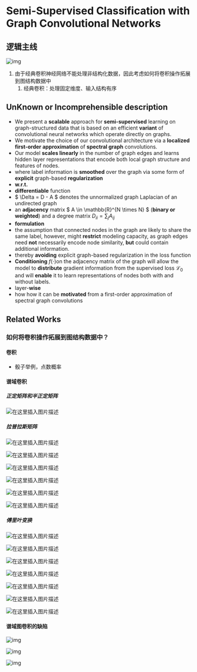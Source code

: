 # Semi-Supervised Classification with Graph Convolutional Networks

## 逻辑主线

![img](https://i-blog.csdnimg.cn/blog_migrate/ec57dea361baf0f216d23ad179cc3ce9.png)



1. 由于经典卷积神经网络不能处理非结构化数据，因此考虑如何将卷积操作拓展到图结构数据中
   1. 经典卷积：处理固定维度、输入结构有序



## UnKnown or Incomprehensible description

- We present a **scalable** approach for **semi-supervised** learning on graph-structured data that is based on an efficient **variant** of convolutional neural networks which operate directly on graphs. 
- We motivate the choice of our convolutional architecture via a **localized** **first-order approximation** of **spectral graph** convolutions.
- Our model **scales linearly** in the number of graph edges and learns hidden layer representations that encode both local graph structure and features of nodes. 
- where label information is **smoothed** over the graph via some form of **explicit** graph-based **regularization**
- **w.r.t.**
- **differentiable** function
- $ \Delta = D - A $ denotes the unnormalized graph Laplacian of an undirected graph
- an **adjacency** matrix $ A \in \mathbb{R}^{N \times N} $ (**binary or weighted**) and a degree matrix $D_{ii} = \sum_{j} A_{ij}$ 
- **formulation** 
- the assumption that connected nodes in the graph are likely to share the same label, however, might **restrict** modeling capacity, as graph edges need **not** necessarily encode node similarity, **but** could contain additional information. 
- thereby **avoiding** explicit graph-based regularization in the loss function
- **Conditioning** $f(\cdot)$on the adjacency matrix of the graph will allow the model to **distribute** gradient information from the supervised loss $\mathcal{L}_0$ and will **enable** it to learn representations of nodes both with and without labels.
- layer-**wise**
- how how it can be **motivated** from a first-order approximation of spectral graph convolutions

## Related Works

### 如何将卷积操作拓展到图结构数据中？

#### 卷积

- 骰子举例，点数概率

#### 谱域卷积

##### 正定矩阵和半正定矩阵

![在这里插入图片描述](https://i-blog.csdnimg.cn/blog_migrate/91ecf9771192d3469024f42dbcece77a.png)

##### 拉普拉斯矩阵

![在这里插入图片描述](https://i-blog.csdnimg.cn/blog_migrate/cc6cdfa1d74ccf74e551b52482e9dc6c.png#pic_center)

![在这里插入图片描述](https://i-blog.csdnimg.cn/blog_migrate/e470b9c3e3ab33a1205fa78afe4a5883.png#pic_center)

![在这里插入图片描述](https://i-blog.csdnimg.cn/blog_migrate/7d7de943cca33338d3054d8db0ba1f7f.png#pic_center)

![在这里插入图片描述](https://i-blog.csdnimg.cn/blog_migrate/c3f1e8d1bf13827448388b10448a9fe6.png#pic_center)

![在这里插入图片描述](https://i-blog.csdnimg.cn/blog_migrate/86cad7698410a16a41099d876c092c9b.png#pic_center)

![在这里插入图片描述](https://i-blog.csdnimg.cn/blog_migrate/2b80e0bd2dba268f46c71414307cea4d.png#pic_center)

##### 傅里叶变换

![在这里插入图片描述](https://i-blog.csdnimg.cn/blog_migrate/50ae17fd8f59953ef9dcd221d21600cc.png#pic_center)

![在这里插入图片描述](https://i-blog.csdnimg.cn/blog_migrate/87ebc57b01d000c0e5507a17419a369d.png#pic_center)

![在这里插入图片描述](https://i-blog.csdnimg.cn/blog_migrate/906f16ee2b3bb12e0e85618cf4880a99.png#pic_center)

![在这里插入图片描述](https://i-blog.csdnimg.cn/blog_migrate/34cc9858b60a8f6a0fcc7ad88ef81ba9.png#pic_center)

![在这里插入图片描述](https://i-blog.csdnimg.cn/blog_migrate/1224f701acb9a54f69fc1f1dd24d9356.png#pic_center)

![在这里插入图片描述](https://i-blog.csdnimg.cn/blog_migrate/f812842a0b093429ba06a826cc6a1ac3.png#pic_center)

![在这里插入图片描述](https://i-blog.csdnimg.cn/blog_migrate/0c81717a822619a2c97296cc46fb8fa1.png#pic_center)

#### 谱域图卷积的缺陷

![img](https://i-blog.csdnimg.cn/blog_migrate/26dcd570286835d50712588678b1a7c5.png)

![img](https://i-blog.csdnimg.cn/blog_migrate/28949bf4d07babdd93cb3d8007e86015.png)

![img](https://i-blog.csdnimg.cn/blog_migrate/99c45d2dd126039feb9589297741ebdf.png)

